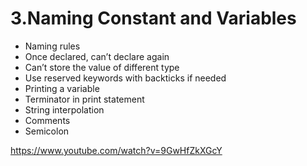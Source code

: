 # 3.Naming Constant and Variables
* Naming rules 
* Once declared, can’t declare again 
* Can’t store the value of different type
* Use reserved keywords with backticks if needed
* Printing a variable 
* Terminator in print statement
* String interpolation
* Comments
* Semicolon

https://www.youtube.com/watch?v=9GwHfZkXGcY
